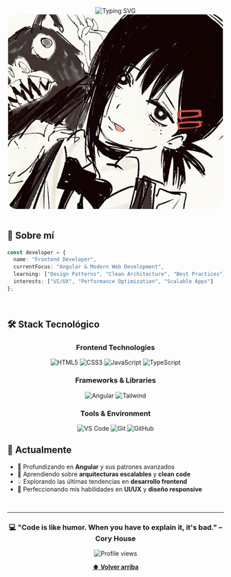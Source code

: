 <div align="center">


<img src="https://readme-typing-svg.herokuapp.com?font=Fira+Code&size=32&duration=2800&pause=2000&color=FFFFFF&center=true&vCenter=true&width=940&lines=Frontend+Developer;Building+Modern+Web+Experiences" alt="Typing SVG" />

<br/>

<img src="assets/kobeni.jpg" width="500" style="border-radius: 20px; object-fit: cover;"/>

</div>

<br/>

## 💭 Sobre mí

```typescript
const developer = {
  name: "Frontend Developer",
  currentFocus: "Angular & Modern Web Development",
  learning: ["Design Patterns", "Clean Architecture", "Best Practices"],
  interests: ["UI/UX", "Performance Optimization", "Scalable Apps"]
};
```

<br/>

## 🛠️ Stack Tecnológico

<div align="center">

### Frontend Technologies

<img src="https://img.shields.io/badge/HTML5-E34F26?style=for-the-badge&logo=html5&logoColor=white" alt="HTML5"/>
<img src="https://img.shields.io/badge/CSS3-1572B6?style=for-the-badge&logo=css3&logoColor=white" alt="CSS3"/>
<img src="https://img.shields.io/badge/JavaScript-F7DF1E?style=for-the-badge&logo=javascript&logoColor=black" alt="JavaScript"/>
<img src="https://img.shields.io/badge/TypeScript-007ACC?style=for-the-badge&logo=typescript&logoColor=white" alt="TypeScript"/>

### Frameworks & Libraries

<img src="https://img.shields.io/badge/Angular-DD0031?style=for-the-badge&logo=angular&logoColor=white" alt="Angular"/>
<img src="https://img.shields.io/badge/Tailwind_CSS-38B2AC?style=for-the-badge&logo=tailwind-css&logoColor=white" alt="Tailwind"/>

### Tools & Environment

<img src="https://img.shields.io/badge/VS_Code-007ACC?style=for-the-badge&logo=visual-studio-code&logoColor=white" alt="VS Code"/>
<img src="https://img.shields.io/badge/Git-F05032?style=for-the-badge&logo=git&logoColor=white" alt="Git"/>
<img src="https://img.shields.io/badge/GitHub-181717?style=for-the-badge&logo=github&logoColor=white" alt="GitHub"/>

</div>



## 🌱 Actualmente

- 🔭 Profundizando en **Angular** y sus patrones avanzados
- 🌱 Aprendiendo sobre **arquitecturas escalables** y **clean code**
- 💡 Explorando las últimas tendencias en **desarrollo frontend**
- 🎨 Perfeccionando mis habilidades en **UI/UX** y **diseño responsive**

<br/>

---

<div align="center">

### 💻 "Code is like humor. When you have to explain it, it's bad." – Cory House

<img src="https://komarev.com/ghpvc/?username=TU_USUARIO&color=blueviolet&style=for-the-badge&label=Profile+Views" alt="Profile views"/>

</div>

<div align="center">
  
**[⬆ Volver arriba](#)**

</div>
